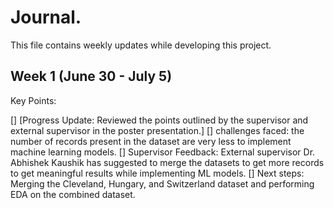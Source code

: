 # Journal.

This file contains weekly updates while developing this project.

## Week 1 (June 30 - July 5)

Key Points:

[] [Progress Update: Reviewed the points outlined by the supervisor and external supervisor in the poster presentation.]
[] challenges faced: the number of records present in the dataset are very less to implement machine learning models.
[] Supervisor Feedback: External supervisor Dr. Abhishek Kaushik has suggested to merge the datasets to get more records to get meaningful results while implementing ML models.
[] Next steps: Merging the Cleveland, Hungary, and Switzerland dataset and performing EDA on the combined dataset.